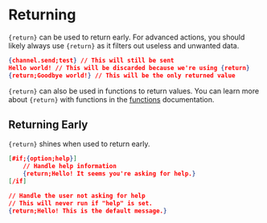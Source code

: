 # Returning

`{return}` can be used to return early. For advanced actions, you should likely always use `{return}` as it filters out useless and unwanted data.

```json
{channel.send;test} // This will still be sent
Hello world! // This will be discarded because we're using {return}
{return;Goodbye world!} // This will be the only returned value
```

`{return}` can also be used in functions to return values. You can learn more about `{return}` with functions in the [functions](./functions.md) documentation.

## Returning Early

`{return}` shines when used to return early.

```json
[#if;{option;help}]
    // Handle help information
    {return;Hello! It seems you're asking for help.}
[/if]

// Handle the user not asking for help
// This will never run if "help" is set.
{return;Hello! This is the default message.}
```

